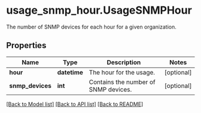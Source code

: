 # usage_snmp_hour.UsageSNMPHour

The number of SNMP devices for each hour for a given organization.
## Properties
Name | Type | Description | Notes
------------ | ------------- | ------------- | -------------
**hour** | **datetime** | The hour for the usage. | [optional] 
**snmp_devices** | **int** | Contains the number of SNMP devices. | [optional] 

[[Back to Model list]](../README.md#documentation-for-models) [[Back to API list]](../README.md#documentation-for-api-endpoints) [[Back to README]](../README.md)


